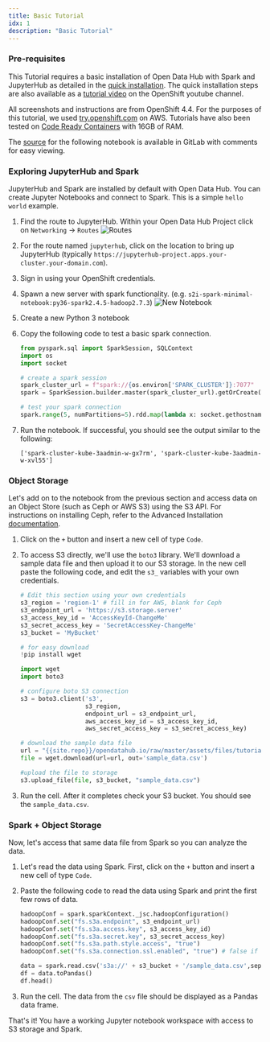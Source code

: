 ```yaml
---
title: Basic Tutorial
idx: 1
description: "Basic Tutorial"
---
```


### Pre-requisites

This Tutorial requires a basic installation of Open Data Hub with Spark and JupyterHub as detailed in the [quick installation](/quick-installation). The quick installation steps are also available as a <a class="external-link" href="https://www.youtube.com/watch?v=-T6ypF7LoKk&t=2s" target="_blank"><i class="fas fa-external-link-alt"></i>tutorial video</a> on the OpenShift youtube channel.

All screenshots and instructions are from OpenShift 4.4. For the purposes of this tutorial, we used [try.openshift.com](https://try.openshift.com/) on AWS. Tutorials have also been tested on [Code Ready Containers](https://code-ready.github.io/crc/) with 16GB of RAM.

The [source](./basic_tutorial_notebook.ipynb) for the following notebook is available in GitLab with comments for easy viewing.

### Exploring JupyterHub and Spark

JupyterHub and Spark are installed by default with Open Data Hub. You can create Jupyter Notebooks and connect to Spark. This is a simple `hello world` example.

1.  Find the route to JupyterHub. Within your Open Data Hub Project click on `Networking` -> `Routes`
    ![Routes](./routes.png "Routes")
1.  For the route named `jupyterhub`, click on the location to bring up JupyterHub (typically `https://jupyterhub-project.apps.your-cluster.your-domain.com`).
1.  Sign in using your OpenShift credentials.
1.  Spawn a new server with spark functionality. (e.g. `s2i-spark-minimal-notebook:py36-spark2.4.5-hadoop2.7.3`)
    ![New Notebook](./new-notebook.png "New Notebook")
1.  Create a new Python 3 notebook
1.  Copy the following code to test a basic spark connection.

    ```python
    from pyspark.sql import SparkSession, SQLContext
    import os
    import socket

    # create a spark session
    spark_cluster_url = f"spark://{os.environ['SPARK_CLUSTER']}:7077"
    spark = SparkSession.builder.master(spark_cluster_url).getOrCreate()

    # test your spark connection
    spark.range(5, numPartitions=5).rdd.map(lambda x: socket.gethostname()).distinct().collect()
    ```

1.  Run the notebook. If successful, you should see the output similar to the following:
    ```
    ['spark-cluster-kube-3aadmin-w-gx7rm', 'spark-cluster-kube-3aadmin-w-xvl55']
    ```

### Object Storage

Let's add on to the notebook from the previous section and access data on an Object Store (such as Ceph or AWS S3) using the S3 API. For instructions on installing Ceph, refer to the Advanced Installation [documentation]({{site.baseurl}}/docs/administration/advanced-installation/object-storage.html).

1.  Click on the `+` button and insert a new cell of type `Code`.
1.  To access S3 directly, we'll use the `boto3` library. We'll download a sample data file and then upload it to our S3 storage. In the new cell paste the following code, and edit the `s3_` variables with your own credentials.

    ```python
    # Edit this section using your own credentials
    s3_region = 'region-1' # fill in for AWS, blank for Ceph
    s3_endpoint_url = 'https://s3.storage.server'
    s3_access_key_id = 'AccessKeyId-ChangeMe'
    s3_secret_access_key = 'SecretAccessKey-ChangeMe'
    s3_bucket = 'MyBucket'

    # for easy download
    !pip install wget

    import wget
    import boto3

    # configure boto S3 connection
    s3 = boto3.client('s3',
                      s3_region,
                      endpoint_url = s3_endpoint_url,
                      aws_access_key_id = s3_access_key_id,
                      aws_secret_access_key = s3_secret_access_key)

    # download the sample data file
    url = "{{site.repo}}/opendatahub.io/raw/master/assets/files/tutorials/basic/sample_data.csv"
    file = wget.download(url=url, out='sample_data.csv')

    #upload the file to storage
    s3.upload_file(file, s3_bucket, "sample_data.csv")
    ```

1.  Run the cell. After it completes check your S3 bucket. You should see the `sample_data.csv`.

### Spark + Object Storage

Now, let's access that same data file from Spark so you can analyze the data.

1.  Let's read the data using Spark. First, click on the `+` button and insert a new cell of type `Code`.
1.  Paste the following code to read the data using Spark and print the first few rows of data.

    ```python
    hadoopConf = spark.sparkContext._jsc.hadoopConfiguration()
    hadoopConf.set("fs.s3a.endpoint", s3_endpoint_url)
    hadoopConf.set("fs.s3a.access.key", s3_access_key_id)
    hadoopConf.set("fs.s3a.secret.key", s3_secret_access_key)
    hadoopConf.set("fs.s3a.path.style.access", "true")
    hadoopConf.set("fs.s3a.connection.ssl.enabled", "true") # false if not https

    data = spark.read.csv('s3a://' + s3_bucket + '/sample_data.csv',sep=",", header=True)
    df = data.toPandas()
    df.head()
    ```

1.  Run the cell. The data from the `csv` file should be displayed as a Pandas data frame.

That's it! You have a working Jupyter notebook workspace with access to S3 storage and Spark.
